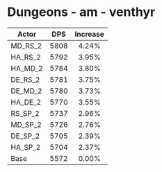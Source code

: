 # Dungeons - am - venthyr
| Actor | DPS | Increase |
|---|:---:|:---:|
|MD_RS_2|5808|4.24%|
|HA_RS_2|5792|3.95%|
|HA_MD_2|5784|3.80%|
|DE_RS_2|5781|3.75%|
|DE_MD_2|5780|3.73%|
|HA_DE_2|5770|3.55%|
|RS_SP_2|5737|2.96%|
|MD_SP_2|5726|2.76%|
|DE_SP_2|5705|2.39%|
|HA_SP_2|5704|2.37%|
|Base|5572|0.00%|
